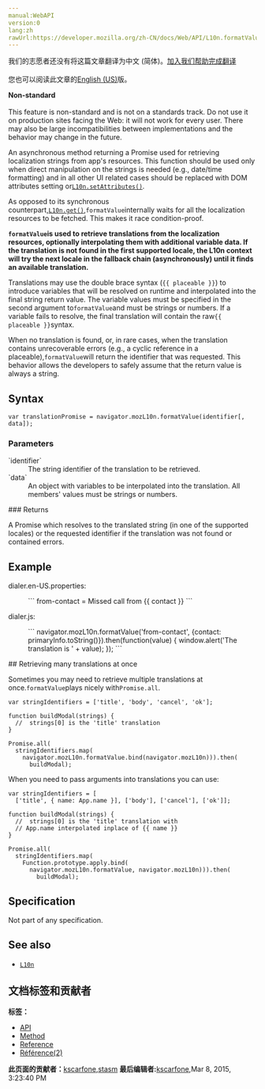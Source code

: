 ```yaml
---
manual:WebAPI
version:0
lang:zh
rawUrl:https://developer.mozilla.org/zh-CN/docs/Web/API/L10n.formatValue
---
```




<bdi>我们的志愿者还没有将这篇文章翻译为<bdi>中文 (简体)</bdi>。[加入我们帮助完成翻译](%14471 "")<br></br>您也可以阅读此文章的[English (US)](%14472 "")版。</bdi>






**Non-standard**<br></br>This feature is non-standard and is not on a standards track. Do not use it on production sites facing the Web: it will not work for every user. There may also be large incompatibilities between implementations and the behavior may change in the future.




An asynchronous method returning a Promise used for retrieving localization strings from app&#39;s resources. This function should be used only when direct manipulation on the strings is needed (e.g., date/time formatting) and in all other UI related cases should be replaced with DOM attributes setting or[`L10n.setAttributes()`](%14473 "The documentation about this has not yet been written; please consider contributing!").



As opposed to its synchronous counterpart,[`L10n.get()`](%14474 "The documentation about this has not yet been written; please consider contributing!"),`formatValue`internally waits for all the localization resources to be fetched. This makes it race condition-proof.



**`formatValue`is used to retrieve translations from the localization resources, optionally interpolating them with additional variable data. If the translation is not found in the first supported locale, the L10n context will try the next locale in the fallback chain (asynchronously) until it finds an available translation.**



Translations may use the double brace syntax (`{{ placeable }}`) to introduce variables that will be resolved on runtime and interpolated into the final string return value. The variable values must be specified in the second argument to`formatValue`and must be strings or numbers. If a variable fails to resolve, the final translation will contain the raw`{{ placeable }}`syntax.



When no translation is found, or, in rare cases, when the translation contains unrecoverable errors (e.g., a cyclic reference in a placeable),`formatValue`will return the identifier that was requested. This behavior allows the developers to safely assume that the return value is always a string.


## Syntax<a name="Syntax"></a>

```
var translationPromise = navigator.mozL10n.formatValue(identifier[, data]);
```

### Parameters<a name="Parameters"></a>
<dl><dt>`identifier`</dt><dd>The string identifier of the translation to be retrieved.</dd><dt>`data`</dt><dd>An object with variables to be interpolated into the translation. All members&#39; values must be strings or numbers.</dd></dl>
### Returns<a name="Returns"></a>


A Promise which resolves to the translated string (in one of the supported locales) or the requested identifier if the translation was not found or contained errors.


## Example<a name="Example"></a>
<dl><dt>dialer.en-US.properties:</dt></dl><dl><dd>
```
from-contact = Missed call from {{ contact }}
```
</dd></dl><dl><dt>dialer.js:</dt></dl><dl><dd>
```
navigator.mozL10n.formatValue('from-contact', {contact: primaryInfo.toString()}).then(function(value) {
  window.alert('The translation is ' + value);
});
```
</dd></dl>
## Retrieving many translations at once<a name="Specification"></a>


Sometimes you may need to retrieve multiple translations at once.`formatValue`plays nicely with`Promise.all`.


```
var stringIdentifiers = ['title', 'body', 'cancel', 'ok'];

function buildModal(strings) {
  //  strings[0] is the 'title' translation
}

Promise.all(
  stringIdentifiers.map(
    navigator.mozL10n.formatValue.bind(navigator.mozL10n))).then(
      buildModal);
```


When you need to pass arguments into translations you can use:


```
var stringIdentifiers = [
  ['title', { name: App.name }], ['body'], ['cancel'], ['ok']];

function buildModal(strings) {
  //  strings[0] is the 'title' translation with 
  // App.name interpolated inplace of {{ name }}
}

Promise.all(
  stringIdentifiers.map(
    Function.prototype.apply.bind(
      navigator.mozL10n.formatValue, navigator.mozL10n))).then(
        buildModal);
```

## Specification<a name="Specification"></a>


Not part of any specification.


## See also<a name="See_also"></a>

* [`L10n`](%14475 "This set of articles provides information for developers wishing to provide localized versions of their apps.")



## 文档标签和贡献者
**标签：**
* [API](%50 "")
* [Method](%14476 "")
* [Reference](%3381 "")
* [Référence(2)](%3892 "")

**此页面的贡献者：**[kscarfone](%3900 ""),[stasm](%14477 "")
**最后编辑者:**[kscarfone](%3900 ""),<time>Mar 8, 2015, 3:23:40 PM</time>


